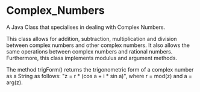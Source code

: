 # Complex_Numbers
A Java Class that specialises in dealing with Complex Numbers.

This class allows for addition, subtraction, multiplication and division between complex numbers and other complex numbers.
It also allows the same operations between complex numbers and rational numbers.
Furthermore, this class implements modulus and argument methods. 

The method trigForm() returns the trigonometric form of a complex number as a String as follows:
"z = r * (cos a + i * sin a)", where r = mod(z) and a = arg(z).
